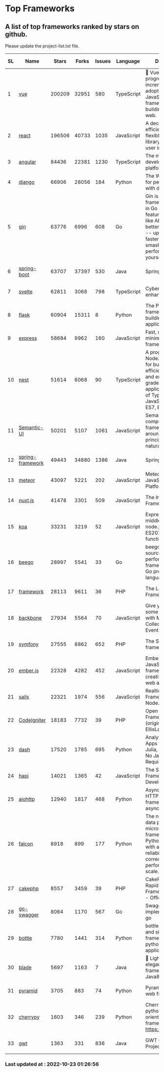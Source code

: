 # Top Frameworks
## A list of top frameworks ranked by stars on github.  
Please update the project-list.txt file.

| SL| Name  | Stars| Forks| Issues | Language | Description | Last Commit |
| --| ------| -----| ---- | ------ | -------- | ----------- | ----------- |
| 1 | [vue](https://github.com/vuejs/vue) | 200209 | 32951 | 580 | TypeScript | 🖖 Vue.js is a progressive, incrementally-adoptable JavaScript framework for building UI on the web. | 2022-10-19 04:45:59 |
| 2 | [react](https://github.com/facebook/react) | 196506 | 40733 | 1035 | JavaScript | A declarative, efficient, and flexible JavaScript library for building user interfaces. | 2022-10-22 22:19:42 |
| 3 | [angular](https://github.com/angular/angular) | 84436 | 22381 | 1230 | TypeScript | The modern web developer’s platform | 2022-10-21 17:14:00 |
| 4 | [django](https://github.com/django/django) | 66906 | 28056 | 184 | Python | The Web framework for perfectionists with deadlines. | 2022-10-21 15:12:12 |
| 5 | [gin](https://github.com/gin-gonic/gin) | 63776 | 6996 | 608 | Go | Gin is a HTTP web framework written in Go (Golang). It features a Martini-like API with much better performance -- up to 40 times faster. If you need smashing performance, get yourself some Gin. | 2022-10-19 16:49:19 |
| 6 | [spring-boot](https://github.com/spring-projects/spring-boot) | 63707 | 37397 | 530 | Java | Spring Boot | 2022-10-21 15:38:52 |
| 7 | [svelte](https://github.com/sveltejs/svelte) | 62811 | 3068 | 798 | TypeScript | Cybernetically enhanced web apps | 2022-10-20 18:04:35 |
| 8 | [flask](https://github.com/pallets/flask) | 60904 | 15311 | 8 | Python | The Python micro framework for building web applications. | 2022-10-05 03:09:06 |
| 9 | [express](https://github.com/expressjs/express) | 58684 | 9962 | 160 | JavaScript | Fast, unopinionated, minimalist web framework for node. | 2022-10-08 20:11:42 |
| 10 | [nest](https://github.com/nestjs/nest) | 51614 | 6068 | 90 | TypeScript | A progressive Node.js framework for building efficient, scalable, and enterprise-grade server-side applications on top of TypeScript & JavaScript (ES6, ES7, ES8) 🚀 | 2022-10-21 15:55:51 |
| 11 | [Semantic-UI](https://github.com/Semantic-Org/Semantic-UI) | 50201 | 5107 | 1061 | JavaScript | Semantic is a UI component framework based around useful principles from natural language. | 2022-10-06 20:02:37 |
| 12 | [spring-framework](https://github.com/spring-projects/spring-framework) | 49443 | 34880 | 1386 | Java | Spring Framework | 2022-10-21 13:24:08 |
| 13 | [meteor](https://github.com/meteor/meteor) | 43097 | 5221 | 202 | JavaScript | Meteor, the JavaScript App Platform | 2022-10-21 13:14:28 |
| 14 | [nuxt.js](https://github.com/nuxt/nuxt.js) | 41478 | 3301 | 509 | JavaScript | The Intuitive Vue(2) Framework | 2022-09-05 13:31:52 |
| 15 | [koa](https://github.com/koajs/koa) | 33231 | 3219 | 52 | JavaScript | Expressive middleware for node.js using ES2017 async functions | 2022-10-05 16:18:05 |
| 16 | [beego](https://github.com/beego/beego) | 28997 | 5541 | 33 | Go | beego is an open-source, high-performance web framework for the Go programming language. | 2022-09-14 08:37:19 |
| 17 | [framework](https://github.com/laravel/framework) | 28113 | 9611 | 36 | PHP | The Laravel Framework. | 2022-10-21 18:42:56 |
| 18 | [backbone](https://github.com/jashkenas/backbone) | 27934 | 5564 | 70 | JavaScript | Give your JS App some Backbone with Models, Views, Collections, and Events | 2022-08-23 08:30:45 |
| 19 | [symfony](https://github.com/symfony/symfony) | 27555 | 8862 | 652 | PHP | The Symfony PHP framework | 2022-10-22 13:26:12 |
| 20 | [ember.js](https://github.com/emberjs/ember.js) | 22328 | 4282 | 452 | JavaScript | Ember.js - A JavaScript framework for creating ambitious web applications | 2022-10-18 20:19:57 |
| 21 | [sails](https://github.com/balderdashy/sails) | 22321 | 1974 | 556 | JavaScript | Realtime MVC Framework for Node.js | 2022-09-02 20:00:35 |
| 22 | [CodeIgniter](https://github.com/bcit-ci/CodeIgniter) | 18183 | 7732 | 39 | PHP | Open Source PHP Framework (originally from EllisLab) | 2022-06-27 19:12:41 |
| 23 | [dash](https://github.com/plotly/dash) | 17520 | 1785 | 695 | Python | Analytical Web Apps for Python, R, Julia, and Jupyter. No JavaScript Required. | 2022-10-17 14:45:24 |
| 24 | [hapi](https://github.com/hapijs/hapi) | 14021 | 1365 | 42 | JavaScript | The Simple, Secure Framework Developers Trust | 2022-08-24 06:29:54 |
| 25 | [aiohttp](https://github.com/aio-libs/aiohttp) | 12940 | 1817 | 468 | Python | Asynchronous HTTP client/server framework for asyncio and Python | 2022-10-22 23:01:23 |
| 26 | [falcon](https://github.com/falconry/falcon) | 8918 | 899 | 177 | Python | The no-magic web data plane API and microservices framework for Python developers, with a focus on reliability, correctness, and performance at scale. | 2022-10-10 19:16:57 |
| 27 | [cakephp](https://github.com/cakephp/cakephp) | 8557 | 3459 | 39 | PHP | CakePHP: The Rapid Development Framework for PHP - Official Repository | 2022-10-22 15:26:52 |
| 28 | [go-swagger](https://github.com/go-swagger/go-swagger) | 8064 | 1170 | 567 | Go | Swagger 2.0 implementation for go | 2022-10-06 03:55:56 |
| 29 | [bottle](https://github.com/bottlepy/bottle) | 7780 | 1441 | 314 | Python | bottle.py is a fast and simple micro-framework for python web-applications. | 2022-09-05 15:24:52 |
| 30 | [blade](https://github.com/lets-blade/blade) | 5697 | 1163 | 7 | Java | :rocket: Lightning fast and elegant mvc framework for Java8 | 2022-05-10 12:38:06 |
| 31 | [pyramid](https://github.com/Pylons/pyramid) | 3705 | 883 | 74 | Python | Pyramid - A Python web framework | 2022-09-29 23:22:56 |
| 32 | [cherrypy](https://github.com/cherrypy/cherrypy) | 1603 | 346 | 239 | Python | CherryPy is a pythonic, object-oriented HTTP framework.      https://cherrypy.dev | 2022-07-17 20:36:25 |
| 33 | [gwt](https://github.com/gwtproject/gwt) | 1363 | 331 | 836 | Java | GWT Open Source Project | 2022-07-26 22:23:28 |

### Last updated at : 2022-10-23 01:26:56
